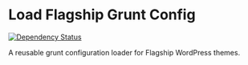 # Load Flagship Grunt Config

[![Dependency Status](https://david-dm.org/FlagshipWP/load-flagship-grunt-config.svg)](https://david-dm.org/FlagshipWP/load-flagship-grunt-config)

A reusable grunt configuration loader for Flagship WordPress themes.
